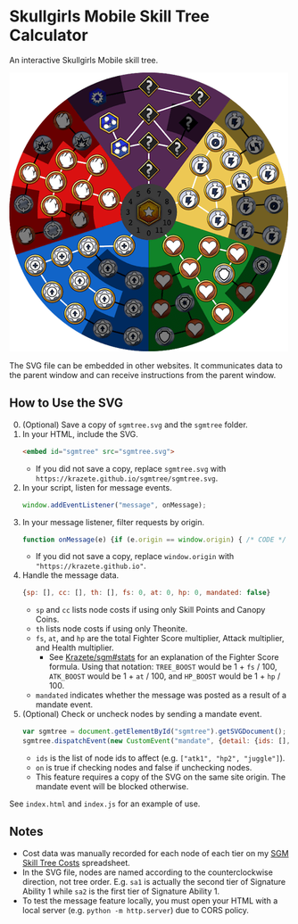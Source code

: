 # Skullgirls Mobile Skill Tree Calculator

An interactive Skullgirls Mobile skill tree.

![preview](preview.png)

The SVG file can be embedded in other websites. It communicates data to the parent window and can receive instructions from the parent window.

## How to Use the SVG

0. (Optional) Save a copy of `sgmtree.svg` and the `sgmtree` folder.
1. In your HTML, include the SVG.
    ```html
    <embed id="sgmtree" src="sgmtree.svg">
    ```
    - If you did not save a copy, replace `sgmtree.svg` with `https://krazete.github.io/sgmtree/sgmtree.svg`.
2. In your script, listen for message events.
    ```js
    window.addEventListener("message", onMessage);
    ```
3. In your message listener, filter requests by origin.
    ```js
    function onMessage(e) {if (e.origin == window.origin) { /* CODE */ }}
    ```
    - If you did not save a copy, replace `window.origin` with `"https://krazete.github.io"`.
4. Handle the message data.
    ```js
    {sp: [], cc: [], th: [], fs: 0, at: 0, hp: 0, mandated: false}
    ```
    - `sp` and `cc` lists node costs if using only Skill Points and Canopy Coins.
    - `th` lists node costs if using only Theonite.
    - `fs`, `at`, and `hp` are the total Fighter Score multiplier, Attack multiplier, and Health multiplier.
      - See [Krazete/sgm#stats](https://github.com/Krazete/sgm#stats) for an explanation of the Fighter Score formula. Using that notation: `TREE_BOOST` would be 1 + `fs` / 100, `ATK_BOOST` would be 1 + `at` / 100, and `HP_BOOST` would be 1 + `hp` / 100.
    - `mandated` indicates whether the message was posted as a result of a mandate event.
5. (Optional) Check or uncheck nodes by sending a mandate event.
    ```javascript
    var sgmtree = document.getElementById("sgmtree").getSVGDocument();
    sgmtree.dispatchEvent(new CustomEvent("mandate", {detail: {ids: [], on: true}}));
    ```
    - `ids` is the list of node ids to affect (e.g. `["atk1", "hp2", "juggle"]`).
    - `on` is true if checking nodes and false if unchecking nodes.
    - This feature requires a copy of the SVG on the same site origin. The mandate event will be blocked otherwise.

See `index.html` and `index.js` for an example of use.

## Notes

- Cost data was manually recorded for each node of each tier on my [SGM Skill Tree Costs](https://docs.google.com/spreadsheets/d/1his-ztPswmUIKaeAeO3a4pmihLn7LsssLTb-6Z3i350) spreadsheet.
- In the SVG file, nodes are named according to the counterclockwise direction, not tree order. E.g. `sa1` is actually the second tier of Signature Ability 1 while `sa2` is the first tier of Signature Ability 1.
- To test the message feature locally, you must open your HTML with a local server (e.g. `python -m http.server`) due to CORS policy.
